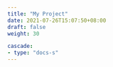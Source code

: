```yaml
---
title: "My Project"
date: 2021-07-26T15:07:50+08:00
draft: false
weight: 30

cascade:
- type: "docs-s"
---
```

